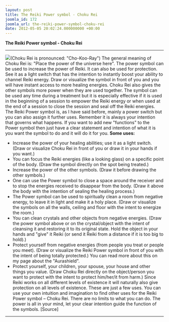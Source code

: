 ```yaml
---
layout: post
title: The Reiki Power symbol - Choku Rei
joomla_id: 172
joomla_url: the-reiki-power-symbol-choku-rei
date: 2012-05-05 20:02:24.000000000 +00:00
---
```

 **The Reiki Power symbol - Choku Rei**
* * *
![](images/perspectives/awakening/reiki/chokurei.png)(Choku Rei is pronounced: "Cho-Koo-Ray")
The general meaning of Choku Rei is: "Place the power of the universe here".
The power symbol can be used to increase the power of Reiki. It can also be used for protection. See it as a light switch that has the intention to instantly boost your ability to channel Reiki energy.
Draw or visualize the symbol in front of you and you will have instant access to more healing energies. Choku Rei also gives the other symbols more power when they are used together.
The symbol can be used any time during a treatment but it is especially effective if it is used in the beginning of a session to empower the Reiki energy or when used at the end of a session to close the session and seal off the Reiki energies.
The Reiki Power symbol is, as I have said before, mainly a power switch but you can also assign it further uses. Remember it is always your intention that governs what happens. If you want to add new "functions" to the Power symbol then just have a clear statement and intention of what it is you want the symbol to do and it will do it for you.
**Some uses:**
- Increase the power of your healing abilities; use it as a light switch. (Draw or visualize Choku Rei in front of you or draw it in your hands if you want.)
- You can focus the Reiki energies (like a looking glass) on a specific point of the body. (Draw the symbol directly on the spot being treated.)
- Increase the power of the other symbols. (Draw it before drawing the other symbols.)
- One can use the Power symbol to close a space around the receiver and to stop the energies received to disappear from the body. (Draw it above the body with the intention of sealing the healing process.)
- The Power symbol can be used to spiritually clean a room from negative energy, to leave it in light and make it a holy place. (Draw or visualize the symbols on all the walls, ceiling and floor with the intent to energize the room.)
- You can clean crystals and other objects from negative energies. (Draw the power symbol above or on the crystal/object with the intent of cleansing it and restoring it to its original state. Hold the object in your hands and "give" it Reiki (or send it Reiki from a distance if it is too big to hold).)
- Protect yourself from negative energies (from people you treat or people you meet). (Draw or visualize the Reiki Power symbol in front of you with the intent of being totally protected.) You can read more about this on my page about the "Aurashield". 
- Protect yourself, your children, your spouse, your house and other things you value. (Draw Choku Rei directly on the object/person you want to protect with the intent to protect him/her/it from harm.) Since Reiki works on all different levels of existence it will naturally also give protection on all levels of existence.
These are just a few uses. You can use your own intuition and imagination to find other uses for the Reiki Power symbol – Choku Rei. There are no limits to what you can do. The power is all in your mind, let your clear intention guide the function of the symbols.
[Source]
* * *
